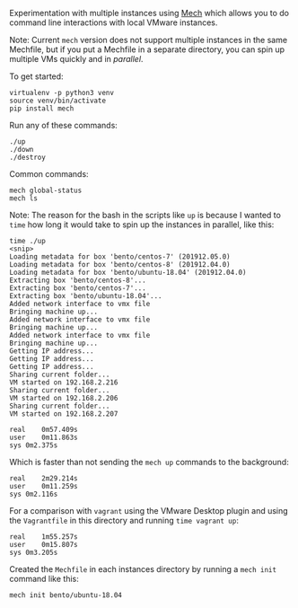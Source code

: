 Experimentation with multiple instances using [Mech](https://github.com/mechboxes/mech) which allows you to do command line interactions with local VMware instances.

Note: Current `mech` version does not support multiple instances in the same Mechfile, but if you put
a Mechfile in a separate directory, you can spin up multiple VMs quickly and in *parallel*.

To get started:

    virtualenv -p python3 venv
    source venv/bin/activate
    pip install mech

Run any of these commands:

    ./up
    ./down
    ./destroy

Common commands:

    mech global-status
    mech ls
    
    
Note: The reason for the bash in the scripts like `up` is because I wanted to `time` how long it would take to spin up the instances in parallel, like this:

    time ./up
    <snip>
    Loading metadata for box 'bento/centos-7' (201912.05.0)
    Loading metadata for box 'bento/centos-8' (201912.04.0)
    Loading metadata for box 'bento/ubuntu-18.04' (201912.04.0)
    Extracting box 'bento/centos-8'...
    Extracting box 'bento/centos-7'...
    Extracting box 'bento/ubuntu-18.04'...
    Added network interface to vmx file
    Bringing machine up...
    Added network interface to vmx file
    Bringing machine up...
    Added network interface to vmx file
    Bringing machine up...
    Getting IP address...
    Getting IP address...
    Getting IP address...
    Sharing current folder...
    VM started on 192.168.2.216
    Sharing current folder...
    VM started on 192.168.2.206
    Sharing current folder...
    VM started on 192.168.2.207

    real	0m57.409s
    user	0m11.863s
    sys	0m2.375s

Which is faster than not sending the `mech up` commands to the background:

    real	2m29.214s
    user	0m11.259s
    sys	0m2.116s

For a comparison with `vagrant` using the VMware Desktop plugin and using the `Vagrantfile` in this directory and running `time vagrant up`:

    real	1m55.257s
    user	0m15.807s
    sys	0m3.205s 


Created the `Mechfile` in each instances directory by running a `mech init` command like this:

    mech init bento/ubuntu-18.04

